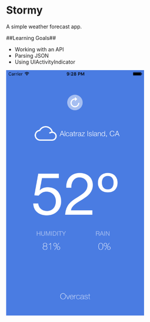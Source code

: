 # Stormy
A simple weather forecast app.

##Learning Goals##
- Working with an API
- Parsing JSON
- Using UIActivityIndicator


<img src="https://github.com/macbellingrath/Stormy/blob/master/screenshot.png" alt="screenshot" height=667  width=375></img>